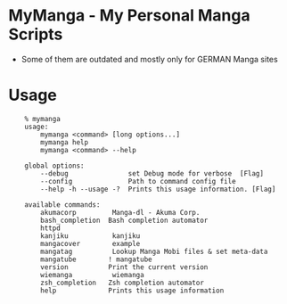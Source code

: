MyManga - My Personal Manga Scripts
=========================================
* Some of them are outdated and mostly only for GERMAN Manga sites



Usage
==========================

            
        % mymanga 
        usage:
            mymanga <command> [long options...]
            mymanga help
            mymanga <command> --help

        global options:
            --debug               set Debug mode for verbose  [Flag]
            --config              Path to command config file
            --help -h --usage -?  Prints this usage information. [Flag]

        available commands:
            akumacorp         Manga-dl - Akuma Corp.
            bash_completion  Bash completion automator
            httpd            
            kanjiku           kanjiku
            mangacover        example
            mangatag          Lookup Manga Mobi files & set meta-data 
            mangatube        ! mangatube
            version          Print the current version
            wiemanga          wiemanga
            zsh_completion   Zsh completion automator
            help             Prints this usage information


            
            
